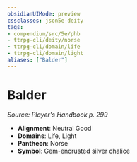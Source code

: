 ```yaml
---
obsidianUIMode: preview
cssclasses: json5e-deity
tags:
- compendium/src/5e/phb
- ttrpg-cli/deity/norse
- ttrpg-cli/domain/life
- ttrpg-cli/domain/light
aliases: ["Balder"]
---
```

# Balder
*Source: Player's Handbook p. 299* 

- **Alignment**: Neutral Good
- **Domains**: Life, Light
- **Pantheon**: Norse
- **Symbol**: Gem-encrusted silver chalice
